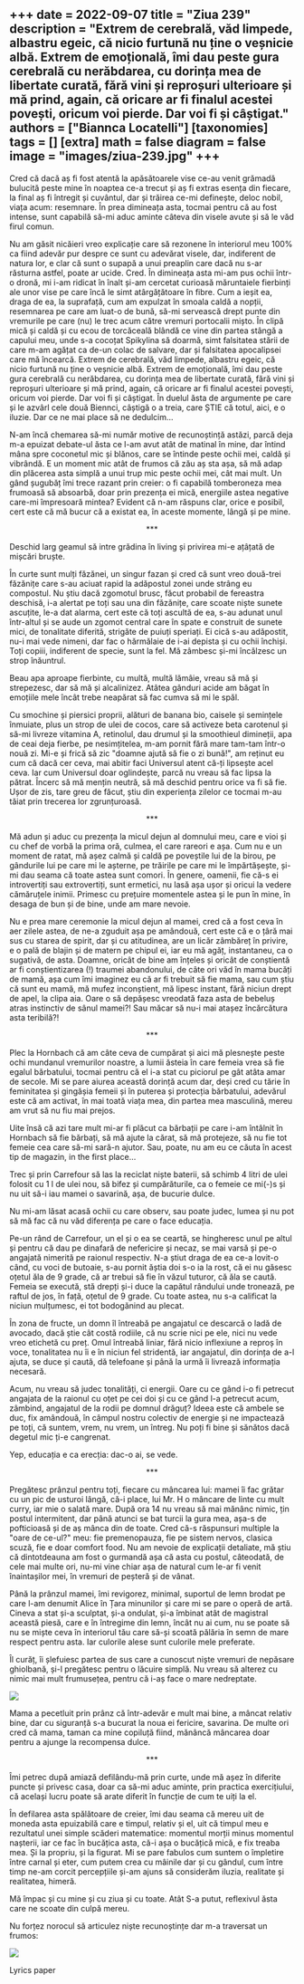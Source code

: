 +++
date = 2022-09-07
title = "Ziua 239"
description = "Extrem de cerebrală, văd limpede, albastru egeic, că nicio furtună nu ține o veșnicie albă. Extrem de emoțională, îmi dau peste gura cerebrală cu nerăbdarea, cu dorința mea de libertate curată, fără vini și reproșuri ulterioare și mă prind, again, că oricare ar fi finalul acestei povești, oricum voi pierde. Dar voi fi și câștigat."
authors = ["Biannca Locatelli"]
[taxonomies]
tags = []
[extra]
math = false
diagram = false
image = "images/ziua-239.jpg"
+++
---

Cred că dacă aș fi fost atentă la apăsătoarele vise ce-au venit grămadă bulucită peste mine în noaptea ce-a trecut și aș fi extras esența din fiecare, la final aș fi întregit și cuvântul, dar și trăirea ce-mi definește, deloc nobil, viața acum: resemnare. În prea dimineața asta, tocmai pentru că au fost intense, sunt capabilă să-mi aduc aminte câteva din visele avute și să le văd firul comun.

Nu am găsit nicăieri vreo explicație care să rezonene în interiorul meu 100% ca fiind adevăr pur despre ce sunt cu adevărat visele, dar, indiferent de natura lor, e clar că sunt o supapă a unui preaplin care dacă nu s-ar răsturna astfel, poate ar ucide. Cred. În dimineața asta mi-am pus ochii într-o dronă, mi i-am ridicat în înalt și-am cercetat curioasă măruntaiele fierbinți ale unor vise pe care încă le simt atârgățătoare în fibre. Cum a ieșit ea, draga de ea, la suprafață, cum am expulzat în smoala caldă a nopții, resemnarea pe care am luat-o de bună, să-mi servească drept punte din vremurile pe care (nu) le trec acum către vremuri portocalii mișto. În clipă mică și caldă și cu ecou de torcăceală blândă ce vine din partea stângă a capului meu, unde s-a cocoțat Spikylina să doarmă, simt falsitatea stării de care m-am agățat ca de-un colac de salvare, dar și falsitatea apocalipsei care mă încearcă. Extrem de cerebrală, văd limpede, albastru egeic, că nicio furtună nu ține o veșnicie albă. Extrem de emoțională, îmi dau peste gura cerebrală cu nerăbdarea, cu dorința mea de libertate curată, fără vini și reproșuri ulterioare și mă prind, again, că oricare ar fi finalul acestei povești, oricum voi pierde. Dar voi fi și câștigat. În duelul ăsta de argumente pe care și le azvârl cele două Biennci, câștigă o a treia, care ȘTIE că totul, aici, e o iluzie. Dar ce ne mai place să ne dedulcim…

N-am încă chemarea să-mi număr motive de recunoștință astăzi, parcă deja m-a epuizat debate-ul ăsta ce l-am avut atât de matinal în mine, dar întind mâna spre coconetul mic și blănos, care se întinde peste ochii mei, caldă și vibrândă. E un moment mic atât de frumos că zău aș sta așa, să mă adap din plăcerea asta simplă a unui trup mic peste ochii mei, cât mai mult. Un gând șugubăț îmi trece razant prin creier: o fi capabilă tomberoneza mea frumoasă să absoarbă, doar prin prezența ei mică, energiile astea negative care-mi împresoară mintea? Evident că n-am răspuns clar, orice e posibil, cert este că mă bucur că a existat ea, în aceste momente, lângă și pe mine.

<p style="text-align: center;">***</p>

Deschid larg geamul să intre grădina în living și privirea mi-e ațâțată de mișcări bruște.

În curte sunt mulți făzănei, un singur fazan și cred că sunt vreo două-trei făzănițe care s-au aciuat rapid la adăpostul zonei unde strâng eu compostul. Nu știu dacă zgomotul brusc, făcut probabil de fereastra deschisă, i-a alertat pe toți sau una din făzănițe, care scoate niște sunete ascuțite, le-a dat alarma, cert este că toți ascultă de ea, s-au adunat unul într-altul și se aude un zgomot central care în spate e construit de sunete mici, de tonalitate diferită, strigăte de puiuți speriați. Ei cică s-au adăpostit, nu-i mai vede nimeni, dar fac o hărmălaie de i-ai depista și cu ochii închiși. Toți copiii, indiferent de specie, sunt la fel. Mă zâmbesc și-mi încălzesc un strop înăuntrul.

Beau apa aproape fierbinte, cu multă, multă lămâie, vreau să mă și strepezesc, dar să mă și alcalinizez. Atâtea gânduri acide am băgat în emoțiile mele încât trebe neapărat să fac cumva să mi le spăl.

Cu smochine și piersici proprii, alături de banana bio, caisele și semințele înmuiate, plus un strop de ulei de cocos, care să activeze beta carotenul și să-mi livreze vitamina A, retinolul, dau drumul și la smoothieul dimineții, apa de ceai deja fierbe, pe nesimțitelea, m-am pornit fără mare tam-tam într-o nouă zi. Mi-e și frică să zic "doamne ajută să fie o zi bună!", am reținut eu cum că dacă cer ceva, mai abitir faci Universul atent că-ți lipsește acel ceva. Iar cum Universul doar oglindește, parcă nu vreau să fac lipsa la pătrat. Încerc să mă mențin neutră, să mă deschid pentru orice va fi să fie. Ușor de zis, tare greu de făcut, știu din experiența zilelor ce tocmai m-au tăiat prin trecerea lor zgrunțuroasă.

<p style="text-align: center;">***</p>

Mă adun și aduc cu prezența la micul dejun al domnului meu, care e vioi și cu chef de vorbă la prima oră, culmea, el care rareori e așa. Cum nu e un moment de ratat, mă așez calmă și caldă pe poveștile lui de la birou, pe gândurile lui pe care mi le așterne, pe trăirile pe care mi le împărtășește, și-mi dau seama că toate astea sunt comori. În genere, oamenii, fie că-s ei introvertiți sau extrovertiți, sunt ermetici, nu lasă așa ușor și oricui la vedere cămăruțele inimii. Primesc cu prețuire momentele astea și le pun în mine, în desaga de bun și de bine, unde am mare nevoie.

Nu e prea mare ceremonie la micul dejun al mamei, cred că a fost ceva în aer zilele astea, de ne-a zguduit așa pe amândouă, cert este că e o țâră mai sus cu starea de spirit, dar și cu atitudinea, are un licăr zâmbăreț în privire, e o pală de blajin și de matern pe chipul ei, iar eu mă agăț, instantaneu, ca o sugativă, de asta. Doamne, oricât de bine am înțeles și oricât de conștientă ar fi conștientizarea (!) traumei abandonului, de câte ori văd în mama bucăți de mamă, așa cum îmi imaginez eu că ar fi trebuit să fie mama, sau cum știu că sunt eu mamă, mă mufez inconștient, mă lipesc instant, fără niciun drept de apel, la clipa aia. Oare o să depășesc vreodată faza asta de bebeluș atras instinctiv de sânul mamei?! Sau măcar să nu-i mai atașez încărcătura asta teribilă?!

<p style="text-align: center;">***</p>

Plec la Hornbach că am câte ceva de cumpărat și aici mă plesnește peste ochi mundanul vremurilor noastre, a lumii ăsteia în care femeia vrea să fie egalul bărbatului, tocmai pentru că el i-a stat cu piciorul pe gât atâta amar de secole. Mi se pare aiurea această dorință acum dar, deși cred cu tărie în feminitatea și gingășia femeii și în puterea și protecția bărbatului, adevărul este că am activat, în mai toată viața mea, din partea mea masculină, mereu am vrut să nu fiu mai prejos.

Uite însă că azi tare mult mi-ar fi plăcut ca bărbații pe care i-am întâlnit în Hornbach să fie bărbați, să mă ajute la cărat, să mă protejeze, să nu fie tot femeie cea care să-mi sară-n ajutor. Sau, poate, nu am eu ce căuta în acest tip de magazin, in the first place…

Trec și prin Carrefour să las la reciclat niște baterii, să schimb 4 litri de ulei folosit cu 1 l de ulei nou, să bifez și cumpărăturile, ca o femeie ce mi(-)s și nu uit să-i iau mamei o savarină, așa, de bucurie dulce.

Nu mi-am lăsat acasă ochii cu care observ, sau poate judec, lumea și nu pot să mă fac că nu văd diferența pe care o face educația.

Pe-un rând de Carrefour, un el și o ea se ceartă, se hingheresc unul pe altul și pentru că dau pe dinafară de nefericire și necaz, se mai varsă și pe-o angajată nimerită pe raionul respectiv. N-a știut draga de ea ce-a lovit-o când, cu voci de butoaie, s-au pornit ăștia doi s-o ia la rost, că ei nu găsesc oțetul ăla de 9 grade, că ar trebui să fie în văzul tuturor, că ăla se caută. Femeia se execută, stă drepți și-i duce la capătul rândului unde tronează, pe raftul de jos, în față, oțetul de 9 grade. Cu toate astea, nu s-a calificat la niciun mulțumesc, ei tot bodogănind au plecat.

În zona de fructe, un domn îl întreabă pe angajatul ce descarcă o ladă de avocado, dacă știe cât costă rodiile, că nu scrie nici pe ele, nici nu vede vreo etichetă cu preț. Omul întreabă liniar, fără nicio inflexiune a reproș în voce, tonalitatea nu îi e în niciun fel stridentă, iar angajatul, din dorința de a-l ajuta, se duce și caută, dă telefoane și până la urmă îi livrează informația necesară.

Acum, nu vreau să judec tonalități, ci energii. Oare cu ce gând i-o fi petrecut angajata de la raionul cu oțet pe cei doi și cu ce gând l-a petrecut acum, zâmbind, angajatul de la rodii pe domnul drăguț? Ideea este că ambele se duc, fix amândouă, în câmpul nostru colectiv de energie și ne impactează pe toți, că suntem, vrem, nu vrem, un întreg. Nu poți fi bine și sănătos dacă degetul mic ți-e cangrenat.

Yep, educația e ca erecția: dac-o ai, se vede.

<p style="text-align: center;">***</p>

Pregătesc prânzul pentru toți, fiecare cu mâncarea lui: mamei îi fac grătar cu un pic de usturoi lângă, că-i place, lui Mr. H o mâncare de linte cu mult curry, iar mie o salată mare. După ora 14 nu vreau să mai mănânc nimic, țin postul intermitent, dar până atunci se bat turcii la gura mea, așa-s de pofticioasă și de aș mânca din de toate. Cred că-s răspunsuri multiple la "oare de ce-ul?" meu: fie premenopauza, fie pe sistem nervos, clasica scuză, fie e doar comfort food. Nu am nevoie de explicații detaliate, mă știu că dintotdeauna am fost o gurmandă așa că asta cu postul, câteodată, de cele mai multe ori, nu-mi vine chiar așa de natural cum le-ar fi venit înaintașilor mei, în vremuri de peșteră și de vânat.

Până la prânzul mamei, îmi revigorez, minimal, suportul de lemn brodat pe care l-am denumit Alice în Țara minunilor și care mi se pare o operă de artă. Cineva a stat și-a sculptat, și-a ondulat, și-a îmbinat atât de magistral această piesă, care e în întregime din lemn, încât nu ai cum, nu se poate să nu se miște ceva în interiorul tău care să-și scoată pălăria în semn de mare respect pentru asta. Iar culorile alese sunt culorile mele preferate.

Îl curăț, îi șlefuiesc partea de sus care a cunoscut niște vremuri de nepăsare ghiolbană, și-l pregătesc pentru o lăcuire simplă. Nu vreau să alterez cu nimic mai mult frumusețea, pentru că i-aș face o mare nedreptate.

<div class="flex justify-center">
  <img src="images/alice-1-1.jpeg" />
</div>

Mama a pecetluit prin prânz că într-adevăr e mult mai bine, a mâncat relativ bine, dar cu siguranță s-a bucurat la noua ei fericire, savarina. De multe ori cred că mama, taman ca mine copiluță fiind, mănâncă mâncarea doar pentru a ajunge la recompensa dulce.

<p style="text-align: center;">***</p>

Îmi petrec după amiază defilându-mă prin curte, unde mă așez în diferite puncte și privesc casa, doar ca să-mi aduc aminte, prin practica exercițiului, că același lucru poate să arate diferit în funcție de cum te uiți la el.

În defilarea asta spălătoare de creier, îmi dau seama că mereu uit de moneda asta epuizabilă care e timpul, relativ și el, uit că timpul meu e rezultatul unei simple scăderi matematice: momentul morții minus momentul nașterii, iar ce fac în bucățica asta, că-i așa o bucățică mică, e fix treaba mea. Și la propriu, și la figurat. Mi se pare fabulos cum suntem o împletire între carnal și eter, cum putem crea cu mâinile dar și cu gândul, cum între timp ne-am corcit percepțiile și-am ajuns să considerăm iluzia, realitate și realitatea, himeră.

Mă împac și cu mine și cu ziua și cu toate. Atât S-a putut, reflexivul ăsta care ne scoate din culpă mereu.

Nu forțez norocul să articulez niște recunoștințe dar m-a traversat un frumos:

<div class="flex justify-center">
  <img src="images/239-1024x1017.jpeg" />
</div>

Lyrics paper
